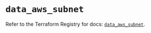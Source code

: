 # `data_aws_subnet`

Refer to the Terraform Registry for docs: [`data_aws_subnet`](https://registry.terraform.io/providers/hashicorp/aws/3.76.1/docs/data-sources/subnet).
